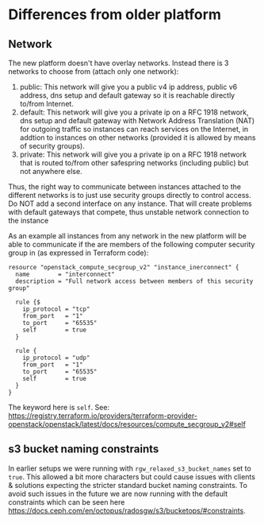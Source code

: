 # Differences from older platform 

## Network
The new platform doesn't have overlay networks. Instead there is 3 networks to choose from (attach only one network):

1. public: This network will give you a public v4 ip address, public v6 address, dns setup and default gateway so it is reachable directly to/from Internet.
2. default: This network will give you a private ip on a RFC 1918 network,
   dns setup and default gateway with Network Address Translation (NAT) for outgoing traffic so instances can reach 
   services on the Internet, in addtion to instances on other networks (provided it is allowed by means of security groups).
3. private: This network will give you a private ip on a RFC 1918 network that is routed to/from other
   safespring networks (including public) but not anywhere else.

Thus, the right way to communicate between instances attached to the different networks is to
just use security groups directly to control access. Do NOT add a second
interface on any instance. That will create problems with default gateways that
compete, thus unstable network connection to the instance

As an example all instances from any network in the new platform will be able
to communicate if the are members of the following computer security group in
(as expressed in Terraform code):

```code
resource "openstack_compute_secgroup_v2" "instance_inerconnect" {
  name        = "interconnect"
  description = "Full network access between members of this security group"

  rule {$
    ip_protocol = "tcp"
    from_port   = "1"
    to_port     = "65535"
    self        = true
  }

  rule {
    ip_protocol = "udp"
    from_port   = "1"
    to_port     = "65535"
    self        = true
  }
}
```

The keyword here is `self`. See: https://registry.terraform.io/providers/terraform-provider-openstack/openstack/latest/docs/resources/compute_secgroup_v2#self

## s3 bucket naming constraints

In earlier setups we were running with `rgw_relaxed_s3_bucket_names` set to
`true`. This allowed a bit more characters but could cause issues with clients
& solutions expecting the stricter standard bucket naming constraints. To avoid
such issues in the future we are now running  with the default constraints
which can be seen here
<https://docs.ceph.com/en/octopus/radosgw/s3/bucketops/#constraints>.
